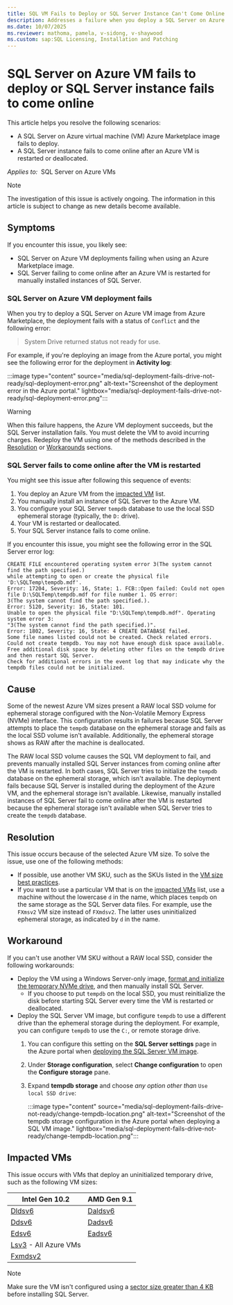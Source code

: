 ```yaml
---
title: SQL VM Fails to Deploy or SQL Server Instance Can't Come Online
description: Addresses a failure when you deploy a SQL Server on Azure VM image in Azure Marketplace or when a manually installed SQL Server instance fails to come online after an Azure VM is restarted or deallocated.
ms.date: 10/07/2025
ms.reviewer: mathoma, pamela, v-sidong, v-shaywood
ms.custom: sap:SQL Licensing, Installation and Patching
---
```

# SQL Server on Azure VM fails to deploy or SQL Server instance fails to come online

This article helps you resolve the following scenarios:

- A SQL Server on Azure virtual machine (VM) Azure Marketplace image fails to deploy.
- A SQL Server instance fails to come online after an Azure VM is restarted or deallocated.

_Applies to:_ &nbsp;SQL Server on Azure VMs

> [!NOTE]
> The investigation of this issue is actively ongoing. The information in this article is subject to change as new details become available.

## Symptoms

If you encounter this issue, you likely see:

- SQL Server on Azure VM deployments failing when using an Azure Marketplace image.
- SQL Server failing to come online after an Azure VM is restarted for manually installed instances of SQL Server.

### SQL Server on Azure VM deployment fails 

When you try to deploy a SQL Server on Azure VM image from Azure Marketplace, the deployment fails with a status of `Conflict` and the following error: 

> System Drive returned status not ready for use.

For example, if you're deploying an image from the Azure portal, you might see the following error for the deployment in **Activity log**: 

:::image type="content" source="media/sql-deployment-fails-drive-not-ready/sql-deployment-error.png" alt-text="Screenshot of the deployment error in the Azure portal." lightbox="media/sql-deployment-fails-drive-not-ready/sql-deployment-error.png":::

> [!WARNING]
> When this failure happens, the Azure VM deployment succeeds, but the SQL Server installation fails. You must delete the VM to avoid incurring charges. Redeploy the VM using one of the methods described in the [Resolution](#resolution) or [Workarounds](#workaround) sections.

### SQL Server fails to come online after the VM is restarted

You might see this issue after following this sequence of events: 

1. You deploy an Azure VM from the [impacted VM](#impacted-vms) list.
1. You manually install an instance of SQL Server to the Azure VM. 
1. You configure your SQL Server `tempdb` database to use the local SSD ephemeral storage (typically, the `D:` drive).
1. Your VM is restarted or deallocated.
1. Your SQL Server instance fails to come online.

If you encounter this issue, you might see the following error in the SQL Server error log: 

```output
CREATE FILE encountered operating system error 3(The system cannot find the path specified.) 
while attempting to open or create the physical file 'D:\SQLTemp\tempdb.mdf'.
Error: 17204, Severity: 16, State: 1. FCB::Open failed: Could not open 
file D:\SQLTemp\tempdb.mdf for file number 1. OS error: 
3(The system cannot find the path specified.).
Error: 5120, Severity: 16, State: 101.
Unable to open the physical file "D:\SQLTemp\tempdb.mdf". Operating system error 3:
"3(The system cannot find the path specified.)".
Error: 1802, Severity: 16, State: 4 CREATE DATABASE failed. 
Some file names listed could not be created. Check related errors.
Could not create tempdb. You may not have enough disk space available.
Free additional disk space by deleting other files on the tempdb drive and then restart SQL Server. 
Check for additional errors in the event log that may indicate why the 
tempdb files could not be initialized.
```

## Cause

Some of the newest Azure VM sizes present a RAW local SSD volume for ephemeral storage configured with the Non-Volatile Memory Express (NVMe) interface. This configuration results in failures because SQL Server attempts to place the `tempdb` database on the ephemeral storage and fails as the local SSD volume isn't available. Additionally, the ephemeral storage shows as RAW after the machine is deallocated. 

The RAW local SSD volume causes the SQL VM deployment to fail, and prevents manually installed SQL Server instances from coming online after the VM is restarted. In both cases, SQL Server tries to initialize the `tempdb` database on the ephemeral storage, which isn't available. The deployment fails because SQL Server is installed during the deployment of the Azure VM, and the ephemeral storage isn't available. Likewise, manually installed instances of SQL Server fail to come online after the VM is restarted because the ephemeral storage isn't available when SQL Server tries to create the `tempdb` database.

## Resolution

This issue occurs because of the selected Azure VM size. To solve the issue, use one of the following methods:

- If possible, use another VM SKU, such as the SKUs listed in the [VM size best practices](/azure/azure-sql/virtual-machines/windows/performance-guidelines-best-practices-vm-size#checklist). 
- If you want to use a particular VM that is on the [impacted VMs](#impacted-vms) list, use a machine without the lowercase `d` in the name, which places `tempdb` on the same storage as the SQL Server data files. For example, use the `FXmsv2` VM size instead of `FXmdsv2`. The latter uses uninitialized ephemeral storage, as indicated by `d` in the name.

## Workaround

If you can't use another VM SKU without a RAW local SSD, consider the following workarounds:

- Deploy the VM using a Windows Server-only image, [format and initialize the temporary NVMe drive](/azure/virtual-machines/enable-nvme-temp-faqs#how-can-i-format-and-initialize-temp-nvme-disks-in-windows-when-i-create-a-vm-), and then manually install SQL Server.
  - If you choose to put `tempdb` on the local SSD, you must reinitialize the disk before starting SQL Server every time the VM is restarted or deallocated.
- Deploy the SQL Server VM image, but configure `tempdb` to use a different drive than the ephemeral storage during the deployment. For example, you can configure `tempdb` to use the `C:`, or remote storage drive.
  1. You can configure this setting on the **SQL Server settings** page in the Azure portal when [deploying the SQL Server VM image](https://portal.azure.com/#view/HubsExtension/ServiceMenuBlade/~/SqlVirtualMachine/extension/SqlAzureExtension/menuId/AzureSqlHub/itemId/SqlVirtualMachine).
  1. Under **Storage configuration**, select **Change configuration** to open the **Configure storage** pane.
  1. Expand **tempdb storage** and choose _any option other than_ `Use local SSD drive`:

     :::image type="content" source="media/sql-deployment-fails-drive-not-ready/change-tempdb-location.png" alt-text="Screenshot of the tempdb storage configuration in the Azure portal when deploying a SQL VM image." lightbox="media/sql-deployment-fails-drive-not-ready/change-tempdb-location.png":::

## Impacted VMs

This issue occurs with VMs that deploy an uninitialized temporary drive, such as the following VM sizes:

|Intel Gen 10.2|AMD Gen 9.1|
|-|-|
|[Dldsv6](/azure/virtual-machines/sizes/general-purpose/dldsv6-series#sizes-in-series)|[Daldsv6](/azure/virtual-machines/sizes/general-purpose/daldsv6-series#sizes-in-series)|
|[Ddsv6](/azure/virtual-machines/sizes/general-purpose/ddsv6-series#sizes-in-series)|[Dadsv6](/azure/virtual-machines/sizes/general-purpose/dadsv6-series#sizes-in-series)|
|[Edsv6](/azure/virtual-machines/sizes/memory-optimized/edsv6-series#sizes-in-series)|[Eadsv6](/azure/virtual-machines/sizes/memory-optimized/eadsv6-series#sizes-in-series)|
|[Lsv3](/azure/virtual-machines/sizes/storage-optimized/lsv3-series#sizes-in-series) - All Azure VMs||
|[Fxmdsv2](/azure/virtual-machines/sizes/compute-optimized/fxmdsv2-series#sizes-in-series)||

> [!NOTE]
> Make sure the VM isn't configured using a [sector size greater than 4 KB](sql-installation-fails-sector-size-error-azure-vm.md#resolution) before installing SQL Server. 
